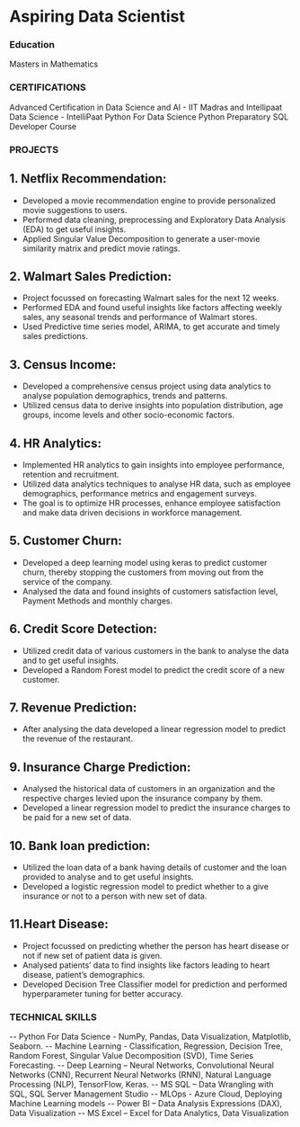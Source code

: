# Aspiring Data Scientist

### Education 
Masters in Mathematics

### CERTIFICATIONS
Advanced Certification in Data Science and AI - IIT Madras and Intellipaat
Data Science - IntelliPaat
Python For Data Science
Python Preparatory 
SQL Developer Course


### PROJECTS

## 1. Netflix Recommendation:
- Developed a movie recommendation engine to provide personalized movie suggestions to users.
- Performed data cleaning, preprocessing and Exploratory Data Analysis (EDA) to get useful insights.
- Applied Singular Value Decomposition to generate a user-movie similarity matrix and predict movie ratings.

## 2. Walmart Sales Prediction:
- Project focussed on forecasting Walmart sales for the next 12 weeks.
- Performed EDA and found useful insights like factors affecting weekly sales, any seasonal trends and performance of Walmart stores.
- Used Predictive time series model, ARIMA, to get accurate and timely sales predictions.

## 3. Census Income:
- Developed a comprehensive census project using data analytics to analyse population demographics, trends and patterns.
- Utilized census data to derive insights into population distribution, age groups, income levels and other socio-economic factors.

## 4. HR Analytics:
- Implemented HR analytics to gain insights into employee performance, retention and recruitment.
- Utilized data analytics techniques to analyse HR data, such as employee demographics, performance metrics and engagement surveys.
- The goal is to optimize HR processes, enhance employee satisfaction and make data driven decisions in workforce management.

## 5. Customer Churn:
- Developed a deep learning model using keras to predict customer churn, thereby stopping the customers from moving out from the service of the company.
- Analysed the data and found insights of customers satisfaction level, Payment Methods and monthly charges.

## 6. Credit Score Detection:
- Utilized credit data of various customers in the bank to analyse the data and to get useful insights.
- Developed a Random Forest model to predict the credit score of a new customer.

## 7. Revenue Prediction:
- After analysing the data developed a linear regression model to predict the revenue of the restaurant.

## 9. Insurance Charge Prediction:
- Analysed the historical data of customers in an organization and the respective charges levied upon the insurance company by them.
- Developed a linear regression model to predict the insurance charges to be paid for a new set of data.

## 10. Bank loan prediction:
- Utilized the loan data of a bank having details of customer and the loan provided to analyse and to get useful insights.
- Developed a logistic regression model to predict whether to a give insurance or not to a person with new set of data.

## 11.Heart Disease:
- Project focussed on predicting whether the person has heart disease or not if new set of patient data is given.
- Analysed patients’ data to find insights like factors leading to heart disease, patient’s demographics.
- Developed Decision Tree Classifier model for prediction and performed hyperparameter tuning for better accuracy.

### TECHNICAL SKILLS
-- Python For Data Science - NumPy, Pandas, Data Visualization, Matplotlib, Seaborn.
-- Machine Learning - Classification, Regression, Decision Tree, Random Forest, Singular Value 
                      Decomposition (SVD), Time Series Forecasting.
-- Deep Learning – Neural Networks, Convolutional Neural Networks (CNN), Recurrent Neural 
                   Networks (RNN), Natural Language Processing (NLP), TensorFlow, Keras.
-- MS SQL – Data Wrangling with SQL, SQL Server Management Studio
-- MLOps - Azure Cloud, Deploying Machine Learning models
-- Power BI – Data Analysis Expressions (DAX), Data Visualization
-- MS Excel – Excel for Data Analytics, Data Visualization
